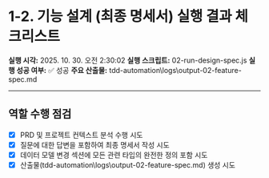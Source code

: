 # 1-2. 기능 설계 (최종 명세서) 실행 결과 체크리스트

**실행 시각:** 2025. 10. 30. 오전 2:30:02
**실행 스크립트:** 02-run-design-spec.js
**실행 성공 여부:** ✅ 성공
**주요 산출물:** tdd-automation\logs\output-02-feature-spec.md

---

## 역할 수행 점검

- [x] PRD 및 프로젝트 컨텍스트 분석 수행 시도
- [x] 질문에 대한 답변을 포함하여 최종 명세서 작성 시도
- [x] 데이터 모델 변경 섹션에 모든 관련 타입의 완전한 정의 포함 시도
- [x] 산출물(tdd-automation\logs\output-02-feature-spec.md) 생성 시도
